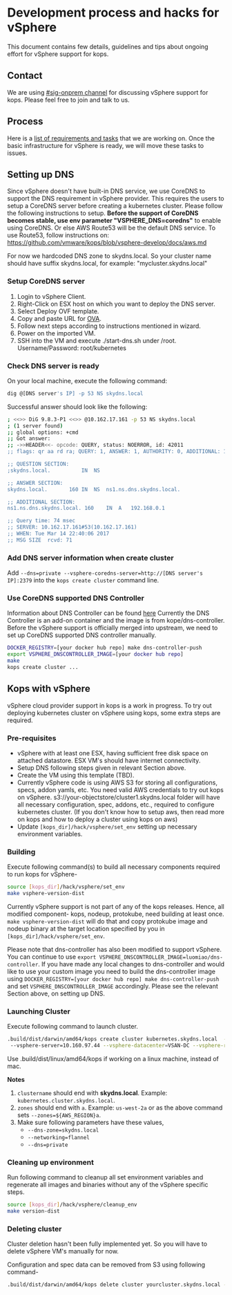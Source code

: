 # Development process and hacks for vSphere

This document contains few details, guidelines and tips about ongoing effort for vSphere support for kops.

## Contact
We are using [#sig-onprem channel](https://kubernetes.slack.com/messages/sig-onprem/) for discussing vSphere support for kops. Please feel free to join and talk to us.

## Process
Here is a [list of requirements and tasks](https://docs.google.com/document/d/10L7I98GuW7o7QuX_1QTouxC0t0aEO_68uHKNc7o4fXY/edit#heading=h.6wyer21z75n9 "Kops-vSphere specification") that we are working on. Once the basic infrastructure for vSphere is ready, we will move these tasks to issues.

## Setting up DNS
Since vSphere doesn't have built-in DNS service, we use CoreDNS to support the DNS requirement in vSphere provider. This requires the users to setup a CoreDNS server before creating a kubernetes cluster. Please follow the following instructions to setup.
**Before the support of CoreDNS becomes stable, use env parameter "VSPHERE_DNS=coredns"** to enable using CoreDNS. Or else AWS Route53 will be the default DNS service. To use Route53, follow instructions on: https://github.com/vmware/kops/blob/vsphere-develop/docs/aws.md

For now we hardcoded DNS zone to skydns.local. So your cluster name should have suffix skydns.local, for example: "mycluster.skydns.local"

### Setup CoreDNS server
1. Login to vSphere Client.
2. Right-Click on ESX host on which you want to deploy the DNS server.
3. Select Deploy OVF template.
4. Copy and paste URL for [OVA](https://storage.googleapis.com/kubernetes-anywhere-for-vsphere-cna-storage/coredns.ova).
5. Follow next steps according to instructions mentioned in wizard.
6. Power on the imported VM.
7. SSH into the VM and execute ./start-dns.sh under /root. Username/Password: root/kubernetes

### Check DNS server is ready
On your local machine, execute the following command:
```bash
dig @[DNS server's IP] -p 53 NS skydns.local
```

Successful answer should look like the following:
```bash
; <<>> DiG 9.8.3-P1 <<>> @10.162.17.161 -p 53 NS skydns.local
; (1 server found)
;; global options: +cmd
;; Got answer:
;; ->>HEADER<<- opcode: QUERY, status: NOERROR, id: 42011
;; flags: qr aa rd ra; QUERY: 1, ANSWER: 1, AUTHORITY: 0, ADDITIONAL: 1

;; QUESTION SECTION:
;skydns.local.			IN	NS

;; ANSWER SECTION:
skydns.local.		160	IN	NS	ns1.ns.dns.skydns.local.

;; ADDITIONAL SECTION:
ns1.ns.dns.skydns.local. 160	IN	A	192.168.0.1

;; Query time: 74 msec
;; SERVER: 10.162.17.161#53(10.162.17.161)
;; WHEN: Tue Mar 14 22:40:06 2017
;; MSG SIZE  rcvd: 71
```

### Add DNS server information when create cluster
Add ```--dns=private --vsphere-coredns-server=http://[DNS server's IP]:2379``` into the ```kops create cluster``` command line.

### Use CoreDNS supported DNS Controller
Information about DNS Controller can be found [here](https://github.com/kubernetes/kops/blob/master/dns-controller/README.md)
Currently the DNS Controller is an add-on container and the image is from kope/dns-controller.
Before the vSphere support is officially merged into upstream, we need to set up CoreDNS supported DNS controller manually.
```bash
DOCKER_REGISTRY=[your docker hub repo] make dns-controller-push
export VSPHERE_DNSCONTROLLER_IMAGE=[your docker hub repo]
make
kops create cluster ...
```

## Kops with vSphere
vSphere cloud provider support in kops is a work in progress. To try out deploying kubernetes cluster on vSphere using kops, some extra steps are required.

### Pre-requisites
+ vSphere with at least one ESX, having sufficient free disk space on attached datastore. ESX VM's should have internet connectivity.
+ Setup DNS following steps given in relevant Section above.
+ Create the VM using this template (TBD).
+ Currently vSphere code is using AWS S3 for storing all configurations, specs, addon yamls, etc. You need valid AWS credentials to try out kops on vSphere. s3://your-objectstore/cluster1.skydns.local folder will have all necessary configuration, spec, addons, etc., required to configure kubernetes cluster. (If you don't know how to setup aws, then read more on kops and how to deploy a cluster using kops on aws)
+ Update ```[kops_dir]/hack/vsphere/set_env``` setting up necessary environment variables.

### Building
Execute following command(s) to build all necessary components required to run kops for vSphere-

```bash
source [kops_dir]/hack/vsphere/set_env
make vsphere-version-dist
```

Currently vSphere support is not part of any of the kops releases. Hence, all modified component- kops, nodeup, protokube, need building at least once. ```make vsphere-version-dist``` will do that and copy protokube image and nodeup binary at the target location specified by you in ```[kops_dir]/hack/vsphere/set_env```.

Please note that dns-controller has also been modified to support vSphere. You can continue to use ```export VSPHERE_DNSCONTROLLER_IMAGE=luomiao/dns-controller```. If you have made any local changes to dns-controller and would like to use your custom image you need to build the dns-controller image using ```DOCKER_REGISTRY=[your docker hub repo] make dns-controller-push``` and set ```VSPHERE_DNSCONTROLLER_IMAGE``` accordingly. Please see the relevant Section above, on setting up DNS.

### Launching Cluster
Execute following command to launch cluster.

```bash
.build/dist/darwin/amd64/kops create cluster kubernetes.skydns.local  --cloud=vsphere --zones=${AWS_REGION}a --dns-zone=skydns.local --networking=flannel
 --vsphere-server=10.160.97.44 --vsphere-datacenter=VSAN-DC --vsphere-resource-pool=VSAN-Cluster --vsphere-datastore=vsanDatastore --dns private --vsphere-coredns-server=http://10.192.217.24:2379 --image="ubuntu_16_04" 
```

Use .build/dist/linux/amd64/kops if working on a linux machine, instead of mac.

**Notes**

1. ```clustername``` should end with **skydns.local**. Example: ```kubernetes.cluster.skydns.local```.
2. ```zones``` should end with ```a```. Example: ```us-west-2a``` or as the above command sets ```--zones=${AWS_REGION}a```.
3. Make sure following parameters have these values,
    * ```--dns-zone=skydns.local```
    * ```--networking=flannel```
    * ```--dns=private```

### Cleaning up environment
Run following command to cleanup all set environment variables and regenerate all images and binaries without any of the vSphere specific steps.

```bash
source [kops_dir]/hack/vsphere/cleanup_env
make version-dist
```

### Deleting cluster
Cluster deletion hasn't been fully implemented yet. So you will have to delete vSphere VM's manually for now.

Configuration and spec data can be removed from S3 using following command-
```bash
.build/dist/darwin/amd64/kops delete cluster yourcluster.skydns.local --yes
```